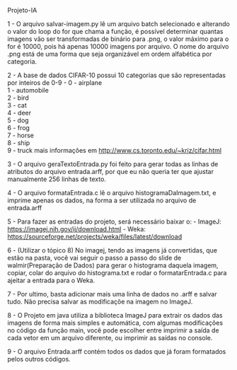 Projeto-IA

1 - O arquivo salvar-imagem.py lê um arquivo batch selecionado e alterando o valor do loop do for que chama a função, é possível determinar quantas imagens vão ser transformadas de binário para .png, o valor máximo para o for é 10000, pois há apenas 10000 imagens por arquivo. O nome do arquivo .png está de uma forma que seja organizável em ordem alfabética por categoria.

2 - A base de dados CIFAR-10 possui 10 categorias que são representadas por inteiros de 0-9 - 
	0 - airplane										
	1 - automobile										
	2 - bird										
	3 - cat										
	4 - deer										
	5 - dog										
	6 - frog										
	7 - horse										
	8 - ship										
	9 - truck
mais informações em http://www.cs.toronto.edu/~kriz/cifar.html

3 - O arquivo geraTextoEntrada.py foi feito para gerar todas as linhas de atributos do arquivo entrada.arff, por que eu não queria ter que ajustar manualmente 256 linhas de texto.

4 - O arquivo formataEntrada.c lê o arquivo histogramaDaImagem.txt, e imprime apenas os dados, na forma a ser utilizada no arquivo de entrada.arff

5 - Para fazer as entradas do projeto, será necessário baixar o:
	- ImageJ: https://imagej.nih.gov/ij/download.html
	- Weka: https://sourceforge.net/projects/weka/files/latest/download

6 - (Utilizar o tópico 8) No imagej, tendo as imagens já convertidas, que estão na pasta, você vai seguir o passo a passo do slide de walmir(Preparação de Dados) para  gerar o histograma daquela imagem, copiar, colar do arquivo do histograma.txt e rodar o formatarEntrada.c para ajeitar a entrada para o Weka.

7 - Por ultimo, basta adicionar mais uma linha de dados no .arff e salvar tudo. Não precisa salvar as modificaçõe na imagem no ImageJ.

8 - O Projeto em java utiliza a biblioteca ImageJ para extrair os dados das imagens de forma mais simples e automática, com algumas modificações no código da função main, você pode escolher entre imprimir a saída de cada vetor em um arquivo diferente, ou imprimir as saídas no console.

9 - O arquivo Entrada.arff contém todos os dados que já foram formatados pelos outros códigos.

